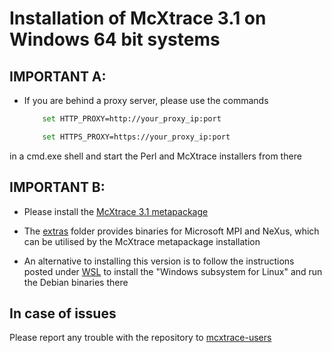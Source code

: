 # Installation of McXtrace 3.1 on Windows 64 bit systems


## IMPORTANT A:
* If you are behind a proxy server, please use the commands
	```bash
		set HTTP_PROXY=http://your_proxy_ip:port
	```
	```bash
		set HTTPS_PROXY=https://your_proxy_ip:port
	```
in a cmd.exe shell and start the Perl and McXtrace installers from there
	
##  IMPORTANT B:
* Please install the [McXtrace 3.1 metapackage](https://download.mcxtrace.org/current/windows/McXtrace-Metapackage-3.1-win64.exe)

* The [extras](https://download.mcxtrace.org/current/windows/extras)
  folder provides binaries for Microsoft MPI and NeXus, which can be utilised by the McXtrace metapackage installation

* An alternative to installing this version is to follow the instructions
posted under [WSL](WSL/README.md) to install the 
"Windows subsystem for Linux" and run the Debian binaries there

## In case of issues
Please report any trouble with the repository to [mcxtrace-users](mailto:mcxtrace-users@mcxtrace.org)

